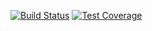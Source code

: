 [![Build Status](https://travis-ci.org/MitocGroup/deep-microservices-root-vanilla.svg?branch=master)](https://travis-ci.org/MitocGroup/deep-microservices-root-vanilla)
[![Test Coverage](https://codeclimate.com/repos/5789fe0f60cba5007800658b/badges/326a841f5de4a64b9019/coverage.svg)](https://codeclimate.com/repos/5789fe0f60cba5007800658b/coverage)

